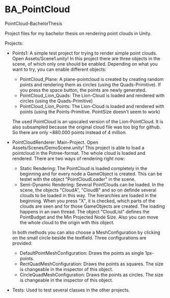 # BA_PointCloud
PointCloud-BachelorThesis

Project files for my bachelor thesis on rendering point clouds in Unity.

Projects:
* Points1: A simple test project for trying to render simple point clouds. Open Assets/Scene1.unity!
  In this project there are three objects in the scene, of which only one should be enabled.
  Depending on what you want to try, you can enable different objects:
  * PointCloud_Plane: A plane-pointcloud is created by creating random points and rendering them as circles (using the Quads-Primitive). If you press the space button, the points are newly generated.
  * PointCloud_Lion_Quads: The Lion-Cloud is loaded and rendered with circles (using the Quads-Primitive)
  * PointCloud_Lion_Points: The Lion-Cloud is loaded and rendered with points (using the Points-Primitive. PointSize doesn't seem to work)
  
  The used PointCloud is an upscaled version of the Lion-PointCloud. It is also subsampled because the original cloud file was too big for github. So there are only ~880.000 points instead of 4 million.

* PointCloudRenderer: Main-Project. Open Assets/Scenes/DemoScene.unity!
  This project is able to load a pointcloud in the Potree-format. The whole cloud is loaded and rendered.
  There are two ways of rendering right now:
  - Static Rendering: The PointCloud is loaded completely in the beginning and for every node a GameObject is created.
	This can be testet with the object "PointCloudLoader" in the scene.
  - Semi-Dynamic Rendering: Several PointClouds can be loaded. In the scene, the objects "CloudA", "CloudB" and so on definde several clouds to be loaded in this way.
    The hierarchies are loaded in the beginning. When you press "X", it is checked, which parts of the clouds are seen and for those GameObjects are created.
	The loading happens in an own thread. The object "CloudList" defines the PointBudget and the Min Projected Node Size. Also you can move the whole cloud to the origin with this object.
  
  In both methods you can also choose a MeshConfiguration by clicking on the small circle beside the textfield. Three configurations are provided:
  * DefaultPointMeshConfiguration: Draws the points as single 1px-points.
  * RectQuadMeshConfiguration: Draws the points as squares. The size is changeable in the inspector of this object.
  * CircleQuadMeshConfiguration: Draws the points as circles. The size is changeable in the inspector of this object.
  
* Tests: Used to test several classes in the other projects.